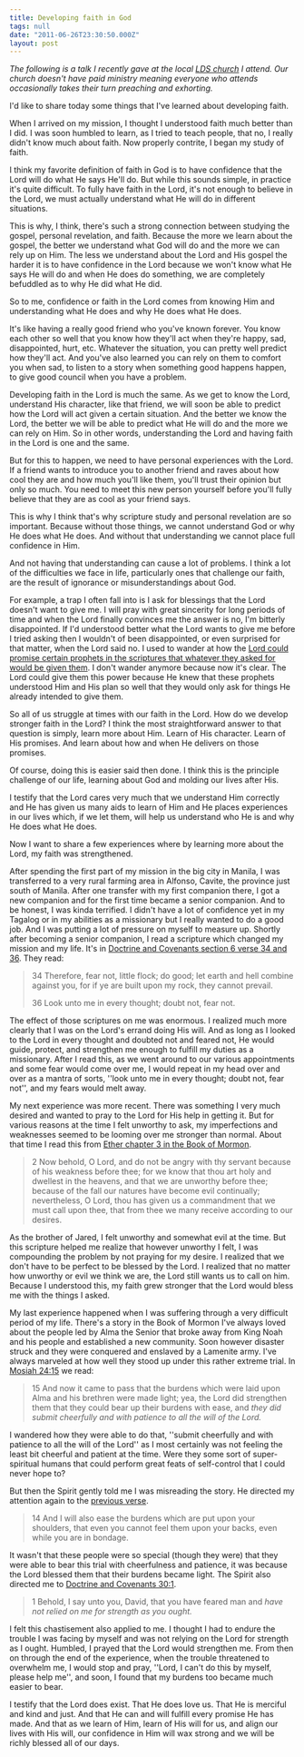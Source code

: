 ```yaml
---
title: Developing faith in God
tags: null
date: "2011-06-26T23:30:50.000Z"
layout: post
---
```


_The following is a talk I recently gave at the local [LDS church][0] I attend. Our church doesn't have paid ministry meaning everyone who attends occasionally takes their turn preaching and exhorting._  

  

I'd like to share today some things that I've learned about developing faith.  

  

When I arrived on my mission, I thought I understood faith much better than I did. I was soon humbled to learn, as I tried to teach people, that no, I really didn't know much about faith. Now properly contrite, I began my study of faith.  

  

I think my favorite definition of faith in God is to have confidence that the Lord will do what He says He'll do. But while this sounds simple, in practice it's quite difficult. To fully have faith in the Lord, it's not enough to believe in the Lord, we must actually understand what He will do in different situations.  

  

This is why, I think, there's such a strong connection between studying the gospel, personal revelation, and faith. Because the more we learn about the gospel, the better we understand what God will do and the more we can rely up on Him. The less we understand about the Lord and His gospel the harder it is to have confidence in the Lord because we won't know what He says He will do and when He does do something, we are completely befuddled as to why He did what He did.  

  

So to me, confidence or faith in the Lord comes from knowing Him and understanding what He does and why He does what He does.  

  

It's like having a really good friend who you've known forever. You know each other so well that you know how they'll act when they're happy, sad, disappointed, hurt, etc. Whatever the situation, you can pretty well predict how they'll act. And you've also learned you can rely on them to comfort you when sad, to listen to a story when something good happens happen, to give good council when you have a problem.  

  

Developing faith in the Lord is much the same. As we get to know the Lord, understand His character, like that friend, we will soon be able to predict how the Lord will act given a certain situation. And the better we know the Lord, the better we will be able to predict what He will do and the more we can rely on Him. So in other words, understanding the Lord and having faith in the Lord is one and the same.  

  

But for this to happen, we need to have personal experiences with the Lord. If a friend wants to introduce you to another friend and raves about how cool they are and how much you'll like them, you'll trust their opinion but only so much. You need to meet this new person yourself before you'll fully believe that they are as cool as your friend says.  

  

This is why I think that's why scripture study and personal revelation are so important. Because without those things, we cannot understand God or why He does what He does. And without that understanding we cannot place full confidence in Him.  

  

And not having that understanding can cause a lot of problems. I think a lot of the difficulties we face in life, particularly ones that challenge our faith, are the result of ignorance or misunderstandings about God.  

  

For example, a trap I often fall into is I ask for blessings that the Lord doesn't want to give me. I will pray with great sincerity for long periods of time and when the Lord finally convinces me the answer is no, I'm bitterly disappointed. If I'd understood better what the Lord wants to give me before I tried asking then I wouldn't of been disappointed, or even surprised for that matter, when the Lord said no. I used to wander at how the [Lord could promise certain prophets in the scriptures that whatever they asked for would be given them][1]. I don't wander anymore because now it's clear. The Lord could give them this power because He knew that these prophets understood Him and His plan so well that they would only ask for things He already intended to give them.  

  

So all of us struggle at times with our faith in the Lord. How do we develop stronger faith in the Lord? I think the most straightforward answer to that question is simply, learn more about Him. Learn of His character. Learn of His promises. And learn about how and when He delivers on those promises.  

  

Of course, doing this is easier said then done. I think this is the principle challenge of our life, learning about God and molding our lives after His.  

  

I testify that the Lord cares very much that we understand Him correctly and He has given us many aids to learn of Him and He places experiences in our lives which, if we let them, will help us understand who He is and why He does what He does.  

  

Now I want to share a few experiences where by learning more about the Lord, my faith was strengthened.  

  

After spending the first part of my mission in the big city in Manila, I was transferred to a very rural farming area in Alfonso, Cavite, the province just south of Manila. After one transfer with my first companion there, I got a new companion and for the first time became a senior companion. And to be honest, I was kinda terrified. I didn't have a lot of confidence yet in my Tagalog or in my abilities as a missionary but I really wanted to do a good job. And I was putting a lot of pressure on myself to measure up. Shortly after becoming a senior companion, I read a scripture which changed my mission and my life. It's in [Doctrine and Covenants section 6 verse 34 and 36][2]. They read:  

  


>   
> 
> 34 Therefore, fear not, little flock; do good; let earth and hell combine against you, for if ye are built upon my rock, they cannot prevail.  
> 
> 36 Look unto me in every thought; doubt not, fear not.  
> 
> 

  

  

The effect of those scriptures on me was enormous. I realized much more clearly that I was on the Lord's errand doing His will. And as long as I looked to the Lord in every thought and doubted not and feared not, He would guide, protect, and strengthen me enough to fulfill my duties as a missionary. After I read this, as we went around to our various appointments and some fear would come over me, I would repeat in my head over and over as a mantra of sorts, ''look unto me in every thought; doubt not, fear not'', and my fears would melt away.  

  

My next experience was more recent. There was something I very much desired and wanted to pray to the Lord for His help in getting it. But for various reasons at the time I felt unworthy to ask, my imperfections and weaknesses seemed to be looming over me stronger than normal. About that time I read this from [Ether chapter 3 in the Book of Mormon][3].  

  


>   
> 
> 2 Now behold, O Lord, and do not be angry with thy servant because of his weakness before thee; for we know that thou art holy and dwellest in the heavens, and that we are unworthy before thee; because of the fall our natures have become evil continually; nevertheless, O Lord, thou has given us a commandment that we must call upon thee, that from thee we many receive according to our desires.  
> 
> 

  

  

As the brother of Jared, I felt unworthy and somewhat evil at the time. But this scripture helped me realize that however unworthy I felt, I was compounding the problem by not praying for my desire. I realized that we don't have to be perfect to be blessed by the Lord. I realized that no matter how unworthy or evil we think we are, the Lord still wants us to call on him. Because I understood this, my faith grew stronger that the Lord would bless me with the things I asked.  

  

My last experience happened when I was suffering through a very difficult period of my life. There's a story in the Book of Mormon I've always loved about the people led by Alma the Senior that broke away from King Noah and his people and established a new community. Soon however disaster struck and they were conquered and enslaved by a Lamenite army. I've always marveled at how well they stood up under this rather extreme trial. In [Mosiah 24:15][4] we read:  

  


>   
> 
> 15 And now it came to pass that the burdens which were laid upon Alma and his brethren were made light; yea, the Lord did strengthen them that they could bear up their burdens with ease, and _they did submit cheerfully and with patience to all the will of the Lord._  
> 
> 

  

  

I wandered how they were able to do that, ''submit cheerfully and with patience to all the will of the Lord'' as I most certainly was not feeling the least bit cheerful and patient at the time. Were they some sort of super-spiritual humans that could perform great feats of self-control that I could never hope to?  

  

But then the Spirit gently told me I was misreading the story. He directed my attention again to the [previous verse][5].  

  


>   
> 
> 14 And I will also ease the burdens which are put upon your shoulders, that even you cannot feel them upon your backs, even while you are in bondage.  
> 
> 

  

  

It wasn't that these people were so special (though they were) that they were able to bear this trial with cheerfulness and patience, it was because the Lord blessed them that their burdens became light. The Spirit also directed me to [Doctrine and Covenants 30:1][6].  

  


>   
> 
> 1 Behold, I say unto you, David, that you have feared man and _have not relied on me for strength as you ought._  
> 
> 

  

  

I felt this chastisement also applied to me. I thought I had to endure the trouble I was facing by myself and was not relying on the Lord for strength as I ought. Humbled, I prayed that the Lord would strengthen me. From then on through the end of the experience, when the trouble threatened to overwhelm me, I would stop and pray, ''Lord, I can't do this by myself, please help me'', and soon, I found that my burdens too became much easier to bear.  

  

I testify that the Lord does exist. That He does love us. That He is merciful and kind and just. And that He can and will fulfill every promise He has made. And that as we learn of Him, learn of His will for us, and align our lives with His will, our confidence in Him will wax strong and we will be richly blessed all of our days.

[0]: http://lds.org
[1]: http://lds.org/scriptures/bofm/hel/10?lang=eng#7
[2]: http://lds.org/scriptures/dc-testament/dc/6?lang=eng#33
[3]: http://lds.org/scriptures/bofm/ether/3?lang=eng
[4]: http://lds.org/scriptures/bofm/mosiah/24?lang=eng#14
[5]: http://lds.org/scriptures/bofm/mosiah/24?lang=eng#13
[6]: http://lds.org/scriptures/dc-testament/dc/30?lang=eng